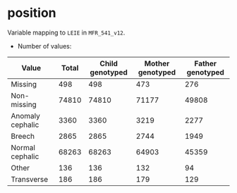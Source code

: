 # position
Variable mapping to `LEIE` in `MFR_541_v12`.
- Number of values:

| Value | Total | Child genotyped | Mother genotyped | Father genotyped |
| ----- | ----- | --------------- | ---------------- | ---------------- |
| Missing | 498 | 498 | 473 | 276 |
| Non-missing | 74810 | 74810 | 71177 | 49808 |
| Anomaly cephalic | 3360 | 3360 | 3219 |2277 |
| Breech | 2865 | 2865 | 2744 |1949 |
| Normal cephalic | 68263 | 68263 | 64903 |45359 |
| Other | 136 | 136 | 132 |94 |
| Transverse | 186 | 186 | 179 |129 |



